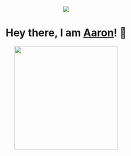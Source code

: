 <div align="center">
<img src="https://cdn.discordapp.com/attachments/818520814626144317/936939667616567406/Screenshot_2021-03-21-02-30-05-1-modified.png">
</div>

<div align="center">
<h1>Hey there, I am <a href="https://www.youtube.com/watch?v=dQw4w9WgXcQ" target="_blank">Aaron</a>! 👋</h1>
    <img src="https://lanyard-profile-readme.vercel.app/api/287218738242125826" height="280">
</div>
<br>
<br>
<br>

